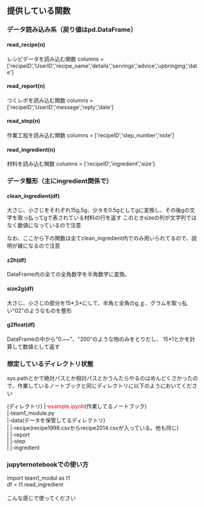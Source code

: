 ## 提供している関数
### データ読み込み系（戻り値はpd.DataFrame）
#### read_recipe(n)
レシピデータを読み込む関数
columns = ['recipeID','UserID','recipe_name','details','servings','advice','upbringing','date']

#### read_report(n)
つくレポを読み込む関数
columns = ['recipeID','UserID','message','reply','date']

#### read_step(n)
作業工程を読み込む関数
columns = ['recipeID','step_number','note']

#### read_ingredient(n)
材料を読み込む関数
columns = ['recipeID','ingredient','size']

### データ整形（主にingredient関係で）

#### clean_ingredient(df)
大さじ、小さじをそれぞれ15g,5g、少々を0.5gとしてgに変換し、その後gの文字を取っ払ってgで表されている材料の行を返す
このときsizeの列が文字列ではなく数値になっているので注意

なお、ここから下の関数は全てclean_ingredient内でのみ用いられてるので、説明が雑になるので注意

#### z2h(df)
DataFrame内の全ての全角数字を半角数字に変換。

#### size2g(df)
大さじ、小さじの部分を15*,5*にして、半角と全角のg,ｇ、グラムを取っ払い"02"のようなものを整形

#### g2float(df)
DataFrameの中から"0.~~"、"200"のような物のみをとりだし、
15*1とかを計算して数値として返す

### 想定しているディレクトリ状態
sys.pathとかで絶対パスとか相対パスとかうんたらやるのはめんどくさかったので、作業しているノートブックと同じディレクトリに以下のようにおいてください

(ディレクトリ)
|-<span style="color: red; ">example.ipynb</span>(作業してるノートブック) <br>
|-team1_module.py <br>
|-data(データを保管してるディレクトリ) <br>
|  |-recipe(recipe1998.csvからrecipe2014.csvが入っている。他も同じ) <br>
|  |-report <br>
|  |-step <br>
|  |-ingredient <br>

### jupyternotebookでの使い方

import team1_modul as t1 <br>
df = t1.read_ingredient <br>
<br>
こんな感じで使ってください
